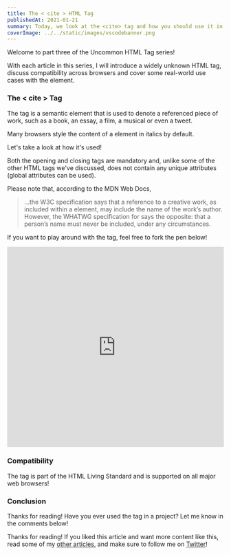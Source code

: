 ```yaml
---
title: The < cite > HTML Tag
publishedAt: 2021-01-21
summary: Today, we look at the <cite> tag and how you should use it in your projects.
coverImage: ../../static/images/vscodebanner.png
---
```


Welcome to part three of the Uncommon HTML Tag series!

With each article in this series, I will introduce a widely unknown HTML tag, discuss compatibility across browsers and cover some real-world use cases with the element.

### The < cite > Tag

The tag is a semantic element that is used to denote a referenced piece of work, such as a book, an essay, a film, a musical or even a tweet.

Many browsers style the content of a element in italics by default.

Let's take a look at how it's used!

Both the opening and closing tags are mandatory and, unlike some of the other HTML tags we've discussed, does not contain any unique attributes (global attributes can be used).

Please note that, according to the MDN Web Docs,

> ...the W3C specification says that a reference to a creative work, as included within a element, may include the name of the work’s author. However, the WHATWG specification for says the opposite: that a person’s name must never be included, under any circumstances.

If you want to play around with the tag, feel free to fork the pen below!

<iframe height="465" style="width: 100%;" scrolling="no" title="The cite HTML Tag" src="https://codepen.io/braydoncoyer/embed/yLaqPoY?height=265&theme-id=light&default-tab=css,result" frameborder="no" loading="lazy" allowtransparency="true" allowfullscreen="true">
  See the Pen <a href='https://codepen.io/braydoncoyer/pen/yLaqPoY'>The cite HTML Tag</a> by Braydon Coyer
  (<a href='https://codepen.io/braydoncoyer'>@braydoncoyer</a>) on <a href='https://codepen.io'>CodePen</a>.
</iframe>

### Compatibility

The tag is part of the HTML Living Standard and is supported on all major web browsers!

### Conclusion

Thanks for reading! Have you ever used the tag in a project? Let me know in the comments below!

Thanks for reading! If you liked this article and want more content like this, read some of my [other articles](https://braydoncoyer.dev/blog), and make sure to follow me on [Twitter](https://twitter.com/BraydonCoyer)!
